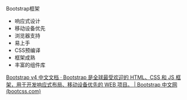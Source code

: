Bootstrap框架

- 响应式设计
- 移动设备优先
- 浏览器支持
- 易上手
- CSS预编译
- 框架成熟
- 丰富的组件库

[Bootstrap v4 中文文档 · Bootstrap 是全球最受欢迎的 HTML、CSS 和 JS 框架，用于开发响应式布局、移动设备优先的 WEB 项目。 | Bootstrap 中文网 (bootcss.com)](https://v4.bootcss.com/)
